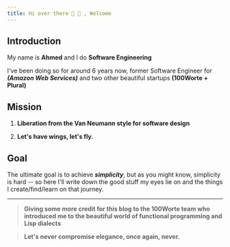 ```yaml
---
title: Hi over there 👋 🤠 , Welcome
---
```


## Introduction
My name is **Ahmed** and I do **Software Engineering**

I've been doing so for around 6 years now, former Software Engineer for ***(Amazon Web Services)*** and two other beautiful startups **(100Worte + Plural)**

## Mission
1. **Liberation from the Van Neumann style for software design**

2. **Let's have wings, let's fly.**

## Goal
The ultimate goal is to achieve ***simplicity***, but as you might know, simplicity is hard -- so here I'll write down the good stuff my eyes lie on and the things I create/find/learn on that journey.

---
> **Giving some more credit for this blog to the 100Worte team who introduced me to the beautiful world of functional programming and Lisp dialects**

> **Let's never compromise elegance, once again, never.**

